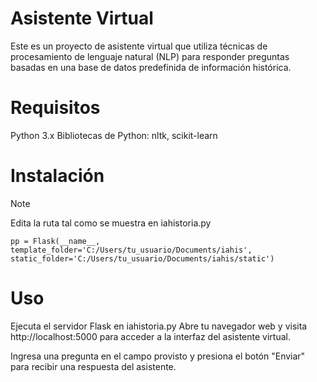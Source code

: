 # Asistente Virtual
Este es un proyecto de asistente virtual que utiliza técnicas de procesamiento de lenguaje natural (NLP) para responder preguntas basadas en una base de datos predefinida de información histórica.

# Requisitos
Python 3.x
Bibliotecas de Python: nltk, scikit-learn
# Instalación
> [!NOTE]
> Edita la ruta tal como se muestra en iahistoria.py
```
pp = Flask(__name__, template_folder='C:/Users/tu_usuario/Documents/iahis', static_folder='C:/Users/tu_usuario/Documents/iahis/static')
```

# Uso
Ejecuta el servidor Flask en iahistoria.py
Abre tu navegador web y visita http://localhost:5000 para acceder a la interfaz del asistente virtual.

Ingresa una pregunta en el campo provisto y presiona el botón "Enviar" para recibir una respuesta del asistente.
